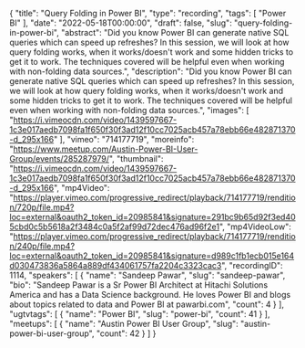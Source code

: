 {
  "title": "Query Folding in Power BI",
  "type": "recording",
  "tags": [
    "Power BI"
  ],
  "date": "2022-05-18T00:00:00",
  "draft": false,
  "slug": "query-folding-in-power-bi",
  "abstract": "Did you know Power BI can generate native SQL queries which can speed up refreshes? In this session, we will look at how query folding works, when it works/doesn't work and some hidden tricks to get it to work. The techniques covered will be helpful even when working with non-folding data sources.",
  "description": "Did you know Power BI can generate native SQL queries which can speed up refreshes? In this session, we will look at how query folding works, when it works/doesn't work and some hidden tricks to get it to work. The techniques covered will be helpful even when working with non-folding data sources.",
  "images": [
    "https://i.vimeocdn.com/video/1439597667-1c3e017aedb7098fa1f650f30f3ad12f10cc7025acb457a78ebb66e482871370-d_295x166"
  ],
  "vimeo": "714177719",
  "moreinfo": "https://www.meetup.com/Austin-Power-BI-User-Group/events/285287979/",
  "thumbnail": "https://i.vimeocdn.com/video/1439597667-1c3e017aedb7098fa1f650f30f3ad12f10cc7025acb457a78ebb66e482871370-d_295x166",
  "mp4Video": "https://player.vimeo.com/progressive_redirect/playback/714177719/rendition/720p/file.mp4?loc=external&oauth2_token_id=20985841&signature=291bc9b65d92f3ed405cbd0c5b5618a2f3484c0a5f2af99d72dec476ad96f2e1",
  "mp4VideoLow": "https://player.vimeo.com/progressive_redirect/playback/714177719/rendition/240p/file.mp4?loc=external&oauth2_token_id=20985841&signature=d989c1fb1ecb015e164d030473836a5864a889df434061757fa2204c3323cac3",
  "recordingID": 1114,
  "speakers": [
    {
      "name": "Sandeep Pawar",
      "slug": "sandeep-pawar",
      "bio": "Sandeep Pawar is a Sr Power BI Architect at Hitachi Solutions America and has a Data Science background. He loves Power BI and blogs about topics related to data and Power BI at pawarbi.com",
      "count": 4
    }
  ],
  "ugtvtags": [
    {
      "name": "Power BI",
      "slug": "power-bi",
      "count": 41
    }
  ],
  "meetups": [
    {
      "name": "Austin Power BI User Group",
      "slug": "austin-power-bi-user-group",
      "count": 42
    }
  ]
}